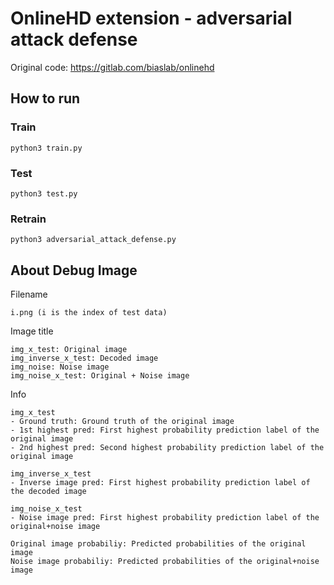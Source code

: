 # OnlineHD extension - adversarial attack defense
Original code: https://gitlab.com/biaslab/onlinehd

## How to run

### Train
```
python3 train.py
```

### Test
```
python3 test.py
```

### Retrain
```
python3 adversarial_attack_defense.py
```

## About Debug Image
Filename
```
i.png (i is the index of test data)
```

Image title
```
img_x_test: Original image
img_inverse_x_test: Decoded image
img_noise: Noise image
img_noise_x_test: Original + Noise image
```

Info
```
img_x_test
- Ground truth: Ground truth of the original image
- 1st highest pred: First highest probability prediction label of the original image
- 2nd highest pred: Second highest probability prediction label of the original image

img_inverse_x_test
- Inverse image pred: First highest probability prediction label of the decoded image

img_noise_x_test
- Noise image pred: First highest probability prediction label of the original+noise image

Original image probabiliy: Predicted probabilities of the original image
Noise image probabiliy: Predicted probabilities of the original+noise image
```
